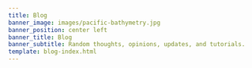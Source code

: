 ```yaml
---
title: Blog
banner_image: images/pacific-bathymetry.jpg
banner_position: center left
banner_title: Blog
banner_subtitle: Random thoughts, opinions, updates, and tutorials.
template: blog-index.html
---
```


<!--
Source code for generating the blog index is in _templates/blog-index.html
because it requires access to the rendered HTML content of the posts to
generate the little summaries. These only get rendered after the Markdown
templates are rendered so it can't live here in the Markdown source.
-->
